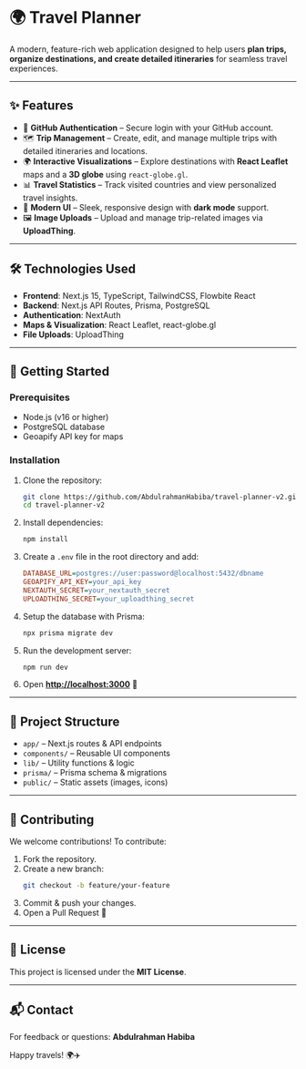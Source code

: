# 🌍 Travel Planner

A modern, feature-rich web application designed to help users **plan trips, organize destinations, and create detailed itineraries** for seamless travel experiences.

---

## ✨ Features

- 🔐 **GitHub Authentication** – Secure login with your GitHub account.
- 🗺️ **Trip Management** – Create, edit, and manage multiple trips with detailed itineraries and locations.
- 🌍 **Interactive Visualizations** – Explore destinations with **React Leaflet** maps and a **3D globe** using `react-globe.gl`.
- 📊 **Travel Statistics** – Track visited countries and view personalized travel insights.
- 🎨 **Modern UI** – Sleek, responsive design with **dark mode** support.
- 🖼️ **Image Uploads** – Upload and manage trip-related images via **UploadThing**.

---

## 🛠️ Technologies Used

- **Frontend**: Next.js 15, TypeScript, TailwindCSS, Flowbite React
- **Backend**: Next.js API Routes, Prisma, PostgreSQL
- **Authentication**: NextAuth
- **Maps & Visualization**: React Leaflet, react-globe.gl
- **File Uploads**: UploadThing

---

## 🚀 Getting Started

### Prerequisites

- Node.js (v16 or higher)
- PostgreSQL database
- Geoapify API key for maps

### Installation

1. Clone the repository:

   ```bash
   git clone https://github.com/AbdulrahmanHabiba/travel-planner-v2.git
   cd travel-planner-v2
   ```

2. Install dependencies:

   ```bash
   npm install
   ```

3. Create a `.env` file in the root directory and add:

   ```ini
   DATABASE_URL=postgres://user:password@localhost:5432/dbname
   GEOAPIFY_API_KEY=your_api_key
   NEXTAUTH_SECRET=your_nextauth_secret
   UPLOADTHING_SECRET=your_uploadthing_secret
   ```

4. Setup the database with Prisma:

   ```bash
   npx prisma migrate dev
   ```

5. Run the development server:

   ```bash
   npm run dev
   ```

6. Open [**http://localhost:3000**](http://localhost:3000) 🎉

---

## 📂 Project Structure

- `app/` – Next.js routes & API endpoints
- `components/` – Reusable UI components
- `lib/` – Utility functions & logic
- `prisma/` – Prisma schema & migrations
- `public/` – Static assets (images, icons)

---

## 🤝 Contributing

We welcome contributions! To contribute:

1. Fork the repository.
2. Create a new branch:
   ```bash
   git checkout -b feature/your-feature
   ```
3. Commit & push your changes.
4. Open a Pull Request 🚀

---

## 📜 License

This project is licensed under the **MIT License**.

---

## 📬 Contact

For feedback or questions: **Abdulrahman Habiba**

Happy travels! 🌍✈️
